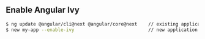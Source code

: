 ## Enable Angular Ivy

```bash
$ ng update @angular/cli@next @angular/core@next    // existing application
$ new my-app --enable-ivy                           // new application
```